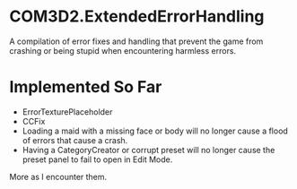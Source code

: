 # COM3D2.ExtendedErrorHandling
A compilation of error fixes and handling that prevent the game from crashing or being stupid when encountering harmless errors.

# Implemented So Far
- ErrorTexturePlaceholder
- CCFix
- Loading a maid with a missing face or body will no longer cause a flood of errors that cause a crash.
- Having a CategoryCreator or corrupt preset will no longer cause the preset panel to fail to open in Edit Mode.

More as I encounter them.
